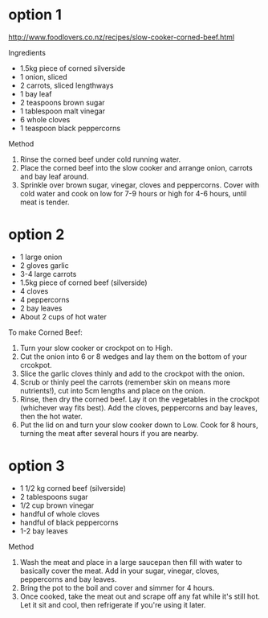 # option 1

http://www.foodlovers.co.nz/recipes/slow-cooker-corned-beef.html

Ingredients

- 1.5kg piece of corned silverside
- 1 onion, sliced
- 2 carrots, sliced lengthways
- 1 bay leaf
- 2 teaspoons brown sugar
- 1 tablespoon malt vinegar
- 6 whole cloves
- 1 teaspoon black peppercorns

Method

1. Rinse the corned beef under cold running water.
1. Place the corned beef into the slow cooker and arrange onion, carrots and bay
   leaf around.
1. Sprinkle over brown sugar, vinegar, cloves and peppercorns. Cover with cold
   water and cook on low for 7-9 hours or high for 4-6 hours, until meat is
   tender.

# option 2

- 1 large onion
- 2 gloves garlic
- 3-4 large carrots
- 1.5kg piece of corned beef (silverside)
- 4 cloves
- 4 peppercorns
- 2 bay leaves
- About 2 cups of hot water

To make Corned Beef:

1. Turn your slow cooker or crockpot on to High.
1. Cut the onion into 6 or 8 wedges and lay them on the bottom of your crcokpot.
1. Slice the garlic cloves thinly and add to the crockpot with the onion.
1. Scrub or thinly peel the carrots (remember skin on means more nutrients!),
   cut into 5cm lengths and place on the onion.
1. Rinse, then dry the corned beef. Lay it on the vegetables in the crockpot
   (whichever way fits best). Add the cloves, peppercorns and bay leaves, then
   the hot water.
1. Put the lid on and turn your slow cooker down to Low. Cook for 8 hours,
   turning the meat after several hours if you are nearby.

# option 3

- 1 1/2 kg corned beef (silverside)
- 2 tablespoons sugar
- 1/2 cup brown vinegar
- handful of whole cloves
- handful of black peppercorns
- 1-2 bay leaves

Method

1. Wash the meat and place in a large saucepan then fill with water to basically
   cover the meat. Add in your sugar, vinegar, cloves, peppercorns and bay
   leaves.
1. Bring the pot to the boil and cover and simmer for 4 hours.
1. Once cooked, take the meat out and scrape off any fat while it's still hot.
   Let it sit and cool, then refrigerate if you're using it later.
